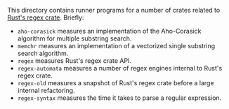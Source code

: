 This directory contains runner programs for a number of crates related to
[Rust's regex crate][rust-regex]. Briefly:

* `aho-corasick` measures an implementation of the Aho-Corasick algorithm for
multiple substring search.
* `memchr` measures an implementation of a vectorized single substring search
algorithm.
* `regex` measures Rust's regex crate API.
* `regex-automata` measures a number of regex engines internal to Rust's regex
crate.
* `regex-old` measures a snapshot of Rust's regex crate before a large
internal refactoring.
* `regex-syntax` measures the time it takes to parse a regular expression.

[rust-regex]: https://github.com/rust-lang/regex
